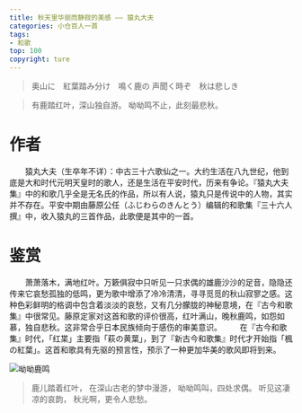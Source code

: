 ```yaml
---
title: 秋天里华丽而静寂的美感 —— 猿丸大夫
categories: 小仓百人一首
tags:
- 和歌
top: 100
copyright: ture
---
```


> 奥山に&emsp;紅葉踏み分け&emsp;鳴く鹿の
> 声聞く時ぞ&emsp;秋は悲しき

> 有鹿踏红叶，深山独自游。
> 呦呦鸣不止，此刻最悲秋。

<!-- more -->

# 作者
&emsp;&emsp;猿丸大夫（生卒年不详）：中古三十六歌仙之一。大约生活在八九世纪，他到底是大和时代元明天皇时的歌人，还是生活在平安时代，历来有争论。『猿丸大夫集』中的和歌几乎全是无名氏的作品，所以有人说，猿丸只是传说中的人物，其实并不存在。平安中期由藤原公任（ふじわらのきんとう）编辑的和歌集『三十六人撰』中，收入猿丸的三首作品，此歌便是其中的一首。

# 鉴赏
&emsp;&emsp;萧萧落木，满地红叶。万簌俱寂中只听见一只求偶的雄鹿沙沙的足音，隐隐还传来它哀愁孤独的低鸣，更为歌中增添了冷冷清清，寻寻觅觅的秋山寂寥之感。这种色彩鲜明的格调中包含着淡淡的哀愁，又有几分朦胧的神秘意境，在『古今和歌集』中很常见。藤原定家对这首和歌的评价很高，红叶满山，晚秋鹿鸣，如怨如慕，独自悲秋。这非常合乎日本民族倾向于感伤的审美意识。
&emsp;&emsp;在『古今和歌集』时代，「红枼」主要指「萩の黄葉」，到了『新古今和歌集』时代才开始指「楓の紅葉」。这首和歌具有先驱的预言性，预示了一种更加华美的歌风即将到来。

![](https://ws1.sinaimg.cn/large/749c46aagy1fyh4vu17nbj208w08vtci.jpg '呦呦鹿鸣')

> 鹿儿踏着红叶，
> 在深山古老的梦中漫游，
> 呦呦鸣叫，四处求偶。
> 听见这凄凉的哀韵，
> 秋光啊，更令人悲愁。